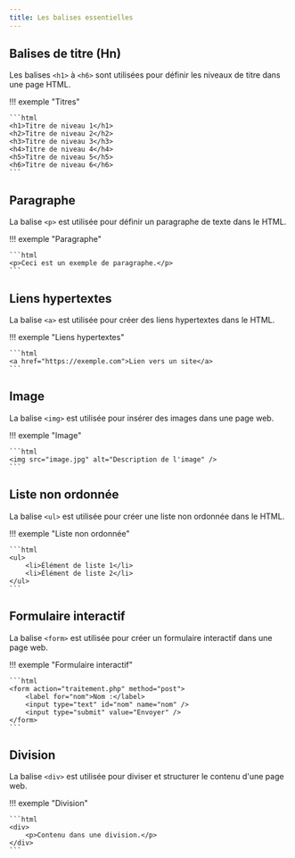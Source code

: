 ```yaml
---
title: Les balises essentielles
---
```


## Balises de titre (Hn)

Les balises `<h1>` à `<h6>` sont utilisées pour définir les niveaux de titre dans une page HTML.

!!! exemple "Titres"

    ```html
    <h1>Titre de niveau 1</h1>
    <h2>Titre de niveau 2</h2>
    <h3>Titre de niveau 3</h3>
    <h4>Titre de niveau 4</h4>
    <h5>Titre de niveau 5</h5>
    <h6>Titre de niveau 6</h6>
    ```

## Paragraphe

La balise `<p>` est utilisée pour définir un paragraphe de texte dans le HTML.

!!! exemple "Paragraphe"

    ```html
    <p>Ceci est un exemple de paragraphe.</p>
    ```

## Liens hypertextes

La balise `<a>` est utilisée pour créer des liens hypertextes dans le HTML.

!!! exemple "Liens hypertextes"

    ```html
    <a href="https://exemple.com">Lien vers un site</a>
    ```

## Image

La balise `<img>` est utilisée pour insérer des images dans une page web.

!!! exemple "Image"

    ```html
    <img src="image.jpg" alt="Description de l'image" />
    ```

## Liste non ordonnée

La balise `<ul>` est utilisée pour créer une liste non ordonnée dans le HTML.

!!! exemple "Liste non ordonnée"

    ```html
    <ul>
        <li>Élément de liste 1</li>
        <li>Élément de liste 2</li>
    </ul>
    ```

## Formulaire interactif

La balise `<form>` est utilisée pour créer un formulaire interactif dans une page web.

!!! exemple "Formulaire interactif"

    ```html
    <form action="traitement.php" method="post">
        <label for="nom">Nom :</label>
        <input type="text" id="nom" name="nom" />
        <input type="submit" value="Envoyer" />
    </form>
    ```

## Division

La balise `<div>` est utilisée pour diviser et structurer le contenu d'une page web.

!!! exemple "Division"

    ```html
    <div>
        <p>Contenu dans une division.</p>
    </div>
    ```
